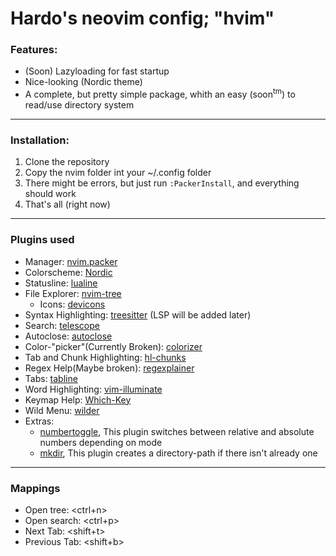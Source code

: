 # Hardo's neovim config; "hvim"

### Features:
- (Soon) Lazyloading for fast startup
- Nice-looking (Nordic theme)
- A complete, but pretty simple package, whith an easy (soon<sup>tm</sup>) to read/use directory system

---

### Installation:
1. Clone the repository
2. Copy the nvim folder int your ~/.config folder
3. There might be errors, but just run `:PackerInstall`, and everything should work
4. That's all (right now)

---

### Plugins used
- Manager: [nvim.packer](https://github.com/wbthomason/packer.nvim)
- Colorscheme: [Nordic](https://github.com/AlexvZyl/nordic.nvim)
- Statusline: [lualine](https://github.com/nvim-lualine/lualine.nvim)
- File Explorer: [nvim-tree](https://github.com/nvim-tree/nvim-tree.lua)
    - Icons: [devicons](https://github.com/nvim-tree/nvim-web-devicons)
- Syntax Highlighting: [treesitter](https://github.com/nvim-treesitter/nvim-treesitter) (LSP will be added later)
- Search: [telescope](https://github.com/nvim-telescope/telescope.nvim)
- Autoclose: [autoclose](https://github.com/m4xshen/autoclose.nvim)
- Color-"picker"(Currently Broken): [colorizer](https://github.com/NvChad/nvim-colorizer.lua)
- Tab and Chunk Highlighting: [hl-chunks](https://github.com/shellRaining/hlchunk.nvim)
- Regex Help(Maybe broken): [regexplainer](https://github.com/bennypowers/nvim-regexplainer)
- Tabs: [tabline](https://github.com/kdheepak/tabline.nvim)
- Word Highlighting: [vim-illuminate](https://github.com/RRethy/vim-illuminate)
- Keymap Help: [Which-Key](https://github.com/folke/which-key.nvim)
- Wild Menu: [wilder](https://github.com/gelguy/wilder.nvim)
- Extras: 
    - [numbertoggle](https://github.com/sitiom/nvim-numbertoggle), This plugin switches between relative and absolute numbers depending on mode
    - [mkdir](https://github.com/jghauser/mkdir.nvim), This plugin creates a directory-path if there isn't already one

---

### Mappings
- Open tree: <ctrl+n>
- Open search: <ctrl+p>
- Next Tab: <shift+t>
- Previous Tab: <shift+b>
